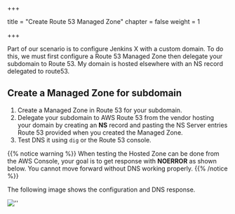 +++

title = "Create Route 53 Managed Zone"
chapter = false
weight = 1

+++


Part of our scenario is to configure Jenkins X with a custom domain.  To do this, we must first configure a Route 53 Managed Zone then delegate your subdomain to Route 53.  My domain is hosted elsewhere with an NS record delegated to route53.


## Create a Managed Zone for subdomain

1. Create a Managed Zone in Route 53 for your subdomain.
2. Delegate your subdomain to AWS Route 53 from the vendor hosting your domain by creating an **NS** record and   pasting the  NS Server entries Route 53 provided when you created the Managed Zone.
3. Test DNS it using `dig` or the Route 53 console.

{{% notice warning %}}
When testing the Hosted Zone can be done from the AWS Console, your goal is to get response with **NOERROR** as shown below.  You cannot move forward without DNS working properly.
{{% /notice %}}


The following image shows the configuration and DNS response.

![''](/images/route53.png)

